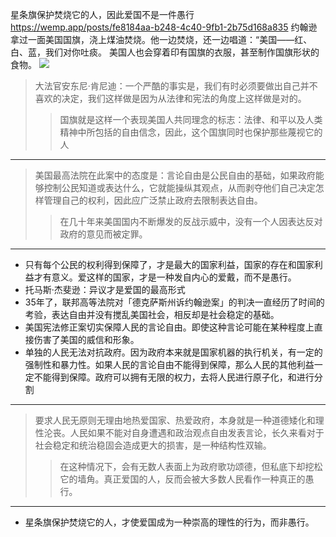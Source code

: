 星条旗保护焚烧它的人，因此爱国不是一件愚行
https://wemp.app/posts/fe8184aa-b248-4c40-9fb1-2b75d168a835
约翰逊拿过一面美国国旗，浇上煤油焚烧。他一边焚烧，还一边唱道：“美国——红、白、蓝，我们对你吐痰。
美国人也会穿着印有国旗的衣服，甚至制作国旗形状的食物。
![](https://mmbiz.qpic.cn/mmbiz_jpg/I7aSoQOCfOZTnzUBD8tkYotbibOuTTSjYWw7SGC6nlfNXV96wiaPuZqG0jmV9bUsMT2QrmaCr1OarqWc9ENI2aTw/640?wx_fmt=jpeg)
>大法官安东尼·肯尼迪：一个严酷的事实是，我们有时必须要做出自己并不喜欢的决定，我们这样做是因为从法律和宪法的角度上这样做是对的。
>>国旗就是这样一个表现美国人共同理念的标志：法律、和平以及人类精神中所包括的自由信念，因此，这个国旗同时也保护那些蔑视它的人
---
>美国最高法院在此案中的态度是：言论自由是公民自由的基础，如果政府能够控制公民知道或表达什么，它就能操纵其观点，从而剥夺他们自己决定怎样管理自己的权利，因此应广泛禁止政府去限制表达自由。
>>在几十年来美国国内不断爆发的反战示威中，没有一个人因表达反对政府的意见而被定罪。
---
- 只有每个公民的权利得到保障了，才是最大的国家利益，国家的存在和国家利益才有意义。爱这样的国家，才是一种发自内心的爱戴，而不是愚行。
- 托马斯·杰斐逊：异议才是爱国的最高形式
- 35年了，联邦高等法院对「德克萨斯州诉约翰逊案」的判决一直经历了时间的考验，表达自由并没有搅乱美国社会，相反却是社会稳定的基础。
- 美国宪法修正案切实保障人民的言论自由。即使这种言论可能在某种程度上直接伤害了美国的威信和形象。
- 单独的人民无法对抗政府。因为政府本来就是国家机器的执行机关，有一定的强制性和暴力性。如果人民的言论自由不能得到保障，那么人民的其他利益一定不能得到保障。政府可以拥有无限的权力，去将人民进行原子化，和进行分割
---
>要求人民无原则无理由地热爱国家、热爱政府，本身就是一种道德矮化和理性沦丧。人民如果不能对自身遭遇和政治观点自由发表言论，长久来看对于社会稳定和统治稳固会造成更大的损害，是一种结构性双输。
>>在这种情况下，会有无数人表面上为政府歌功颂德，但私底下却挖松它的墙角。真正爱国的人，反而会被大多数人民看作一种真正的愚行。
---
- 星条旗保护焚烧它的人，才使爱国成为一种崇高的理性的行为，而非愚行。